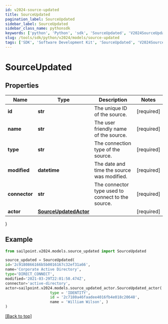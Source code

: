 ```yaml
---
id: v2024-source-updated
title: SourceUpdated
pagination_label: SourceUpdated
sidebar_label: SourceUpdated
sidebar_class_name: pythonsdk
keywords: ['python', 'Python', 'sdk', 'SourceUpdated', 'V2024SourceUpdated']
slug: /tools/sdk/python/v2024/models/source-updated
tags: ['SDK', 'Software Development Kit', 'SourceUpdated', 'V2024SourceUpdated']
---
```


# SourceUpdated

## Properties

| Name | Type | Description | Notes |
| --- | --- | --- | --- |
| **id** | **str** | The unique ID of the source. | [required] |
| **name** | **str** | The user friendly name of the source. | [required] |
| **type** | **str** | The connection type of the source. | [required] |
| **modified** | **datetime** | The date and time the source was modified. | [required] |
| **connector** | **str** | The connector type used to connect to the source. | [required] |
| **actor** | [**SourceUpdatedActor**](source-updated-actor) |  | [required] |

}

## Example

```python
from sailpoint.v2024.models.source_updated import SourceUpdated

source_updated = SourceUpdated(
id='2c9180866166b5b0016167c32ef31a66',
name='Corporate Active Directory',
type='DIRECT_CONNECT',
modified='2021-03-29T22:01:50.474Z',
connector='active-directory',
actor=sailpoint.v2024.models.source_updated_actor.SourceUpdated_actor(
                    type = 'IDENTITY',
                    id = '2c7180a46faadee4016fb4e018c20648',
                    name = 'William Wilson', )
)

```

[[Back to top]](#)
